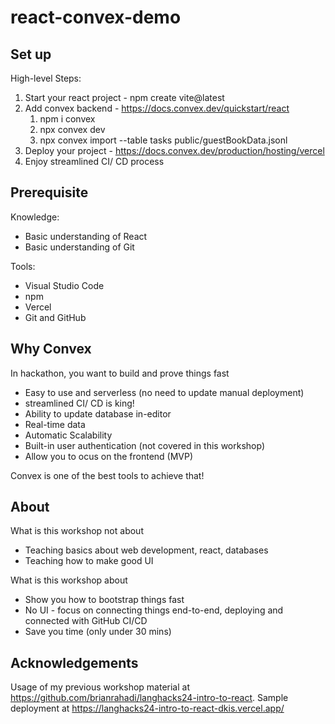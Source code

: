 # react-convex-demo

## Set up

High-level Steps:
1. Start your react project - npm create vite@latest
2. Add convex backend - https://docs.convex.dev/quickstart/react
    1. npm i convex
    2. npx convex dev
    3. npx convex import --table tasks public/guestBookData.jsonl
3. Deploy your project - https://docs.convex.dev/production/hosting/vercel
4. Enjoy streamlined CI/ CD process


## Prerequisite
Knowledge:
- Basic understanding of React
- Basic understanding of Git

Tools:
- Visual Studio Code
- npm
- Vercel
- Git and GitHub

## Why Convex
In hackathon, you want to build and prove things fast
- Easy to use and serverless (no need to update manual deployment)
- streamlined CI/ CD is king!
- Ability to update database in-editor
- Real-time data
- Automatic Scalability
- Built-in user authentication (not covered in this workshop)
- Allow you to ocus on the frontend (MVP)

Convex is one of the best tools to achieve that!

## About
What is this workshop not about
- Teaching basics about web development, react, databases
- Teaching how to make good UI

What is this workshop about
- Show you how to bootstrap things fast
- No UI - focus on connecting things end-to-end, deploying and connected with GitHub CI/CD
- Save you time (only under 30 mins)


## Acknowledgements
Usage of my previous workshop material at https://github.com/brianrahadi/langhacks24-intro-to-react.
Sample deployment at https://langhacks24-intro-to-react-dkis.vercel.app/
